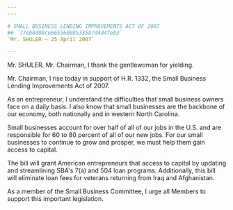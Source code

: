 ```yaml
---
---

# SMALL BUSINESS LENDING IMPROVEMENTS ACT OF 2007
## `77eb0d88ce66556008533587d4d4feb3`
`Mr. SHULER — 25 April 2007`

---
```



Mr. SHULER. Mr. Chairman, I thank the gentlewoman for yielding.

Mr. Chairman, I rise today in support of H.R. 1332, the Small 
Business Lending Improvements Act of 2007.

As an entrepreneur, I understand the difficulties that small business 
owners face on a daily basis. I also know that small businesses are the 
backbone of our economy, both nationally and in western North Carolina.

Small businesses account for over half of all of our jobs in the U.S. 
and are responsible for 60 to 80 percent of all of our new jobs. For 
our small businesses to continue to grow and prosper, we must help them 
gain access to capital.

The bill will grant American entrepreneurs that access to capital by 
updating and streamlining SBA's 7(a) and 504 loan programs. 
Additionally, this bill will eliminate loan fees for veterans returning 
from Iraq and Afghanistan.

As a member of the Small Business Committee, I urge all Members to 
support this important legislation.
